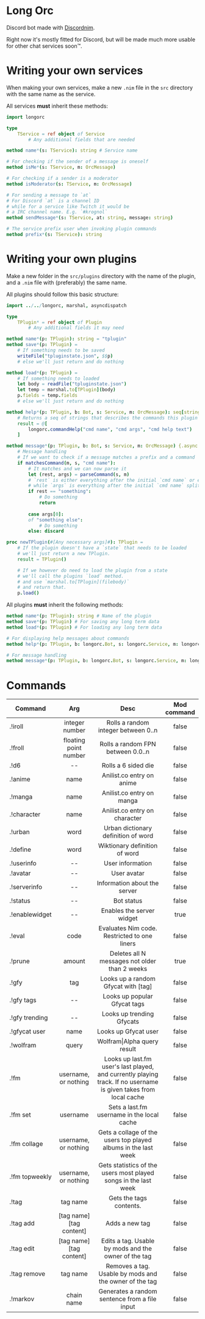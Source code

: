 # Long Orc

Discord bot made with [Discordnim](https://github.com/Krognol/discordnim).

Right now it's mostly fitted for Discord, but will be made much more usable for other chat services soon™.

# Writing your own services

When making your own services, make a new `.nim` file in the `src` directory with the same name as the service.

All services **must** inherit these methods:

```nim
import longorc

type
    TService = ref object of Service
        # Any additional fields that are needed

method name*(s: TService): string # Service name

# For checking if the sender of a message is oneself
method isMe*(s: TService, m: OrcMessage) 

# For checking if a sender is a moderator
method isModerator(s: TService, m: OrcMessage)

# For sending a message to `at` 
# For Discord `at` is a channel ID
# while for a service like Twitch it would be 
# a IRC channel name. E.g. `#krognol`
method sendMessage*(s: TService, at: string, message: string)

# The service prefix user when invoking plugin commands
method prefix*(s: TService): string 
```

# Writing your own plugins

Make a new folder in the `src/plugins` directory with the name of the plugin, and a `.nim` file with (preferably) the same name.

All plugins should follow this basic structure:

```nim
import ../../longorc, marshal, asyncdispatch

type
    TPlugin* = ref object of Plugin
        # Any additional fields it may need

method name*(p: TPlugin): string = "tplugin"
method save*(p: TPlugin) = 
    # If something needs to be saved
    writeFile("tpluginstate.json", $$p)
    # else we'll just return and do nothing

method load*(p: TPlugin) =
    # If something needs to loaded
    let body = readFile("tpluginstate.json")
    let temp = marshal.to[TPlugin](body)
    p.fields = temp.fields
    # else we'll just return and do nothing

method help*(p: TPlugin, b: Bot, s: Service, m: OrcMessage): seq[string] =
    # Returns a seq of strings that describes the commands this plugin supports
    result = @[
        longorc.commandHelp("cmd name", "cmd args", "cmd help text")
    ]

method message*(p: TPlugin, b: Bot, s: Service, m: OrcMessage) {.async.} =
    # Message handling
    # If we want to check if a message matches a prefix and a command
    if matchesCommand(m, s, "cmd name"):
        # It matches and we can now parse it 
        let (rest, args) = parseCommand(s, m)
        # `rest` is either everything after the initial `cmd name` or empty
        # while `args` is everything after the initial `cmd name` split by spaces.
        if rest == "something": 
            # Do something
            return
        
        case args[0]:
        of "something else": 
            # Do something
        else: discard

proc newTPlugin(#[Any necessary args]#): TPlugin = 
    # If the plugin doesn't have a `state` that needs to be loaded
    # we'll just return a new TPlugin.
    result = TPlugin()

    # If we however do need to load the plugin from a state
    # we'll call the plugins `load` method.
    # and use `marshal.to[TPlugin](filebody)`
    # and return that.
    p.load()
```

All plugins **must** inherit the following methods:
```nim
method name*(p: TPlugin): string # Name of the plugin
method save*(p: TPlugin) # For saving any long term data
method load*(p: TPlugin) # For loading any long term data

# For displaying help messages about commands
method help*(p: TPlugin, b: longorc.Bot, s: longorc.Service, m: longorc.OrcMessage): seq[string] 

# For message handling
method message*(p: TPlugin, b: longorc.Bot, s: longorc.Service, m: longorc.OrcMessage) {.async.} 
```

# Commands

| Command       | Arg           | Desc  | Mod command |
| ------------- |:-------------:| :-----:| :----: |
| .!iroll      | integer number | Rolls a random integer between 0..n | false |
| .!froll      | floating point number | Rolls a random FPN between 0.0..n | false |
| .!d6 | -- | Rolls a 6 sided die | false |
| .!anime | name | Anilist.co entry on anime | false |
| .!manga | name | Anilist.co entry on manga | false |
| .!character | name | Anilist.co entry on character | false |
| .!urban | word | Urban dictionary definition of word | false |
| .!define | word | Wiktionary definition of word | false |
| .!userinfo | -- | User information | false |
| .!avatar | -- | User avatar | false |
| .!serverinfo | -- | Information about the server | false |
| .!status | -- | Bot status | false |
| .!enablewidget | -- | Enables the server widget | true |
| .!eval | code | Evaluates Nim code. Restricted to one liners | false |
| .!prune | amount | Deletes all N messages not older than 2 weeks | true |
| .!gfy | tag | Looks up a random Gfycat with [tag] | false |
| .!gfy tags | -- | Looks up popular Gfycat tags | false |
| .!gfy trending | -- | Looks up trending Gfycats | false |
| .!gfycat user | name | Looks up Gfycat user | false |
| .!wolfram | query | Wolfram\|Alpha query result | false |
| .!fm | username, or nothing | Looks up last.fm user's last played, and currently playing track. If no username is given takes from local cache | false |
| .!fm set | username | Sets a last.fm username in the local cache | false |
| .!fm collage | username, or nothing | Gets a collage of the users top played albums in the last week | false |
| .!fm topweekly | username, or nothing | Gets statistics of the users most played songs in the last week | false |
| .!tag | tag name | Gets the tags contents. | false |
| .!tag add | [tag name] [tag content] | Adds a new tag | false |
| .!tag edit | [tag name] [tag content] | Edits a tag. Usable by mods and the owner of the tag | false |
| .!tag remove | tag name | Removes a tag. Usable by mods and the owner of the tag | false |
| .!markov | chain name | Generates a random sentence from a file input | false |